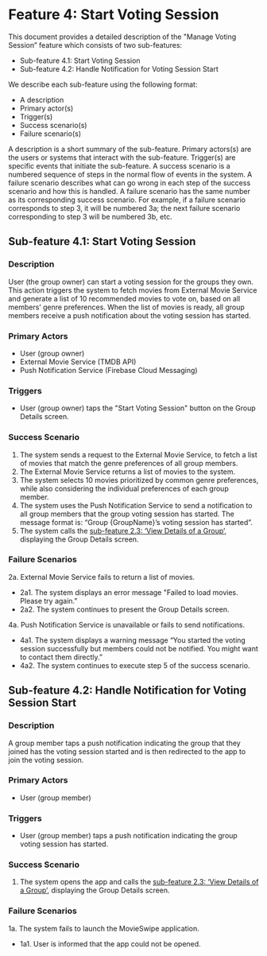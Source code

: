 # Feature 4: Start Voting Session 

This document provides a detailed description of the "Manage Voting Session” feature which consists of two sub-features: 

- Sub-feature 4.1: Start Voting Session  
- Sub-feature 4.2: Handle Notification for Voting Session Start

We describe each sub-feature using the following format:

- A description  
- Primary actor(s)  
- Trigger(s)  
- Success scenario(s)  
- Failure scenario(s)

A description is a short summary of the sub-feature. Primary actors(s) are the users or systems that interact with the sub-feature. Trigger(s) are specific events that initiate the sub-feature. A success scenario is a numbered sequence of steps in the normal flow of events in the system. A failure scenario describes what can go wrong in each step of the success scenario and how this is handled. A failure scenario has the same number as its corresponding success scenario.  For example, if a failure scenario corresponds to step 3, it will be numbered 3a; the next failure scenario corresponding to step 3 will be numbered 3b, etc.

## Sub-feature 4.1: Start Voting Session 

### Description

User (the group owner) can start a voting session for the groups they own. This action triggers the system to fetch movies from External Movie Service and generate a list of 10 recommended movies to vote on, based on all members’ genre preferences. When the list of movies is ready, all group members receive a push notification about the voting session has started. 

### Primary Actors

- User (group owner)  
- External Movie Service (TMDB API)  
- Push Notification Service (Firebase Cloud Messaging)

### Triggers 

- User (group owner) taps the "Start Voting Session" button on the Group Details screen.

### Success Scenario

1. The system sends a request to the External Movie Service, to fetch a list of movies that match the genre preferences of all group members.  
2. The External Movie Service returns a list of movies to the system.  
3. The system selects 10 movies prioritized by common genre preferences, while also considering the individual preferences of each group member.  
4. The system uses the Push Notification Service to send a notification to all group members that the group voting session has started. The message format is: “Group {GroupName}’s voting session has started”.  
5. The system calls the [sub-feature 2.3: ‘View Details of a Group’](f2_manage_groups.md#Sub-feature-2.3-View-Details-of-a-Group), displaying the Group Details screen. 

### Failure Scenarios

2a. External Movie Service fails to return a list of movies. 

- 2a1. The system displays an error message "Failed to load movies. Please try again."  
- 2a2. The system continues to present the Group Details screen.

   
4a. Push Notification Service is unavailable or fails to send notifications. 

- 4a1. The system displays a warning message “You started the voting session successfully but members could not be notified. You might want to contact them directly.”  
- 4a2. The system continues to execute step 5 of the success scenario.    

## Sub-feature 4.2: Handle Notification for Voting Session Start

### Description

A group member taps a push notification indicating the group that they joined has the voting session started and is then redirected to the app to join the voting session.  

### Primary Actors

- User (group member)

### Triggers

- User (group member) taps a push notification indicating the group voting session has started. 

### Success Scenario

1. The system opens the app and calls the [sub-feature 2.3: ‘View Details of a Group’](f2_manage_groups.md#Sub-feature-2.3-View-Details-of-a-Group), displaying the Group Details screen. 

### Failure Scenarios

1a. The system fails to launch the MovieSwipe application. 

- 1a1. User is informed that the app could not be opened. 

      